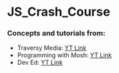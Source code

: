 # JS_Crash_Course


### Concepts and tutorials from:
* Traversy Media: [YT Link](https://www.youtube.com/watch?v=hdI2bqOjy3c&t=296s)
* Programming with Mosh: [YT Link](https://www.youtube.com/watch?v=W6NZfCO5SIk)
* Dev Ed: [YT Link](https://www.youtube.com/watch?v=wiozYyXQEVk&list=PLDyQo7g0_nsX8_gZAB8KD1lL4j4halQBJ&index=9)
